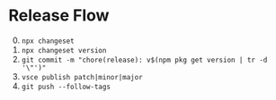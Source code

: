 # Release Flow

0. `npx changeset`
1. `npx changeset version`
2. `git commit -m "chore(release): v$(npm pkg get version | tr -d '\"')"`
3. `vsce publish patch|minor|major`
4. `git push --follow-tags`
